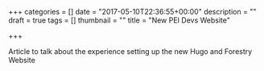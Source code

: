 +++
categories = []
date = "2017-05-10T22:36:55+00:00"
description = ""
draft = true
tags = []
thumbnail = ""
title = "New PEI Devs Website"

+++


Article to talk about the experience setting up the new Hugo and Forestry Website